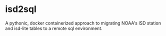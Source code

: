 # isd2sql
A pythonic, docker containerized approach to migrating NOAA's ISD station and isd-lite tables to a remote sql environment.
